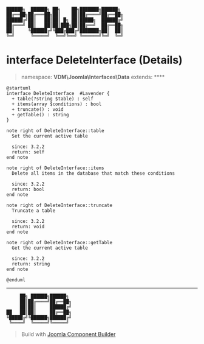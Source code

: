 ```
██████╗  ██████╗ ██╗    ██╗███████╗██████╗
██╔══██╗██╔═══██╗██║    ██║██╔════╝██╔══██╗
██████╔╝██║   ██║██║ █╗ ██║█████╗  ██████╔╝
██╔═══╝ ██║   ██║██║███╗██║██╔══╝  ██╔══██╗
██║     ╚██████╔╝╚███╔███╔╝███████╗██║  ██║
╚═╝      ╚═════╝  ╚══╝╚══╝ ╚══════╝╚═╝  ╚═╝
```
# interface DeleteInterface (Details)
> namespace: **VDM\Joomla\Interfaces\Data**
> extends: ****
```uml
@startuml
interface DeleteInterface  #Lavender {
  + table(?string $table) : self
  + items(array $conditions) : bool
  + truncate() : void
  + getTable() : string
}

note right of DeleteInterface::table
  Set the current active table

  since: 3.2.2
  return: self
end note

note right of DeleteInterface::items
  Delete all items in the database that match these conditions

  since: 3.2.2
  return: bool
end note

note right of DeleteInterface::truncate
  Truncate a table

  since: 3.2.2
  return: void
end note

note right of DeleteInterface::getTable
  Get the current active table

  since: 3.2.2
  return: string
end note
 
@enduml
```

---
```
     ██╗ ██████╗██████╗
     ██║██╔════╝██╔══██╗
     ██║██║     ██████╔╝
██   ██║██║     ██╔══██╗
╚█████╔╝╚██████╗██████╔╝
 ╚════╝  ╚═════╝╚═════╝
```
> Build with [Joomla Component Builder](https://git.vdm.dev/joomla/Component-Builder)

